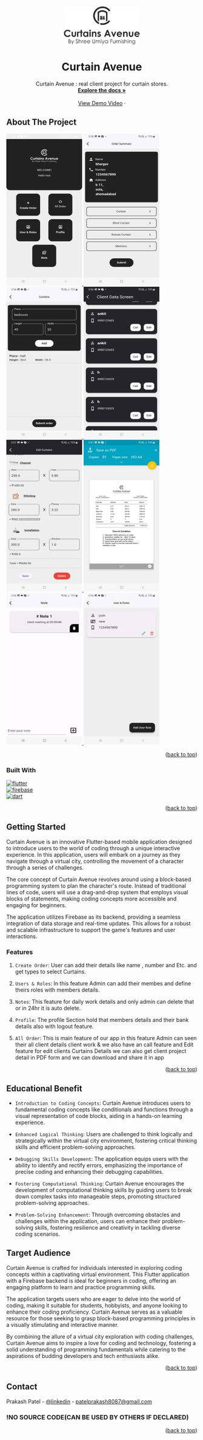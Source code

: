 
<a name="readme-top"></a>



<!--

[![Contributors][contributors-shield]][contributors-url]
[![Forks][forks-shield]][forks-url]
[![Stargazers][stars-shield]][stars-url]
[![Issues][issues-shield]][issues-url]
[![MIT License][license-shield]][license-url]
[![LinkedIn][linkedin-shield]][linkedin-url]

-->


<!-- PROJECT LOGO -->
<br />
<div align="center">

  <a href="https://github.com/OraclYT/mark-3-demo">
    <img src="assest/appLogo.png" alt="Logo" width="200" height="100">
  </a> 


<h1 align="center">Curtain Avenue</h1>

  <p align="center">
     Curtain Avenue : real client project for curtain stores.
    <br />
    <a href="https://github.com/OracleYT/mark-3-demo"><strong>Explore the docs »</strong></a>
    <br />
    <br />
    <a href="https://youtu.be/zjhYZU-olpo">View Demo Video</a>
    ·
     <!--
    <a href="https://github.com/github_username/repo_name/issues">Report Bug</a>
    ·
    <a href="https://github.com/github_username/repo_name/issues">Request Feature</a>
     -->
  </p>
</div>

<!-- ABOUT THE PROJECT -->
## About The Project

<a href="https://github.com/OraclYT/mark-3-demo">
    <img src="assest/home.jpg" alt="Logo" width="200" height="400">
  </a> 
  <a href="https://github.com/OraclYT/mark-3-demo">
    <img src="assest/home2.jpg" alt="Logo" width="200" height="400">
  </a> 
  <a href="https://github.com/OraclYT/mark-3-demo">
    <img src="assest/createCurtain.jpg" alt="Logo" width="200" height="400">
  </a>
  <a href="https://github.com/OraclYT/mark-3-demo">
    <img src="assest/allOrder.jpg" alt="Logo" width="200" height="400">
  </a>
  <a href="https://github.com/OraclYT/mark-3-demo">
    <img src="assest/editDetails.jpg" alt="Logo" width="200" height="400">
  </a> 
  <a href="https://github.com/OraclYT/mark-3-demo">
    <img src="assest/pdf.jpg" alt="Logo" width="200" height="400">
  </a> 
  <a href="https://github.com/OraclYT/mark-3-demo">
    <img src="assest/note.jpg" alt="Logo" width="200" height="400">
  </a>
  <a href="https://github.com/OraclYT/mark-3-demo">
    <img src="assest/user&role.jpg" alt="Logo" width="200" height="400">
  </a>

<p align="right">(<a href="#readme-top">back to top</a>)</p>



### Built With

[![flutter][flutter.js]][Next-url]<br>
[![firebase](https://img.shields.io/badge/firebase-FFCA28?style=for-the-badge&logo=firebase&logoColor=FFCA28)](Next-url)<br>
[![dart](https://img.shields.io/badge/Dart-0175C2?style=for-the-badge&logo=dart&logoColor=0175C2)](Next-url)
<!--
* [![React][React.js]][React-url]
* [![Vue][Vue.js]][Vue-url]
* [![Angular][Angular.io]][Angular-url]
* [![Svelte][Svelte.dev]][Svelte-url]
* [![Laravel][Laravel.com]][Laravel-url]
* [![Bootstrap][Bootstrap.com]][Bootstrap-url]
* [![JQuery][JQuery.com]][JQuery-url]
-->
<p align="right">(<a href="#readme-top">back to top</a>)</p>



<!-- GETTING STARTED -->
## Getting Started

Curtain Avenue is an innovative Flutter-based mobile application designed to introduce users to the world of coding through a unique interactive experience. In this application, users will embark on a journey as they navigate through a virtual city, controlling the movement of a character through a series of challenges.

The core concept of Curtain Avenue revolves around using a block-based programming system to plan the character's route. Instead of traditional lines of code, users will use a drag-and-drop system that employs visual blocks of statements, making coding concepts more accessible and engaging for beginners.

The application utilizes Firebase as its backend, providing a seamless integration of data storage and real-time updates. This allows for a robust and scalable infrastructure to support the game's features and user interactions.

### Features

1. `Create Order`: User can add their details like name , number and Etc. and get types to select Curtains.

2. `Users & Roles`: In this feature Admin can add their membes and define theirs roles with members details.

3. `Notes`: This feature for daily work details and only admin can delete that or in 24hr it is auto delete. 

4. `Profile`: The profile Section hold that members details and their bank details also with logout feature.
 
5. `All Order`: This is main feature of our app in this feature Admin can seen their all client details client work & we also have an call feature and Edit feature for edit clients Curtains Details 
   we can also get client project detail in PDF form and we can download and share it in app

<!--
### Installation

1. Get a free API Key at [https://example.com](https://example.com)
2. Clone the repo
   ```sh
   git clone https://github.com/github_username/repo_name.git
   ```
3. Install NPM packages
   ```sh
   npm install
   ```
4. Enter your API in `config.js`
   ```js
   const API_KEY = 'ENTER YOUR API';
   ```
-->
<p align="right">(<a href="#readme-top">back to top</a>)</p>


## Educational Benefit

- `Introduction to Coding Concepts`: Curtain Avenue introduces users to fundamental coding concepts like conditionals and functions through a visual representation of code blocks, aiding in a hands-on learning experience.
  
- `Enhanced Logical Thinking`: Users are challenged to think logically and strategically within the virtual city environment, fostering critical thinking skills and efficient problem-solving approaches.
  
- `Debugging Skills Development`: The application equips users with the ability to identify and rectify errors, emphasizing the importance of precise coding and enhancing their debugging capabilities.
  
- `Fostering Computational Thinking`: Curtain Avenue encourages the development of computational thinking skills by guiding users to break down complex tasks into manageable steps, promoting structured problem-solving approaches.
  
- `Problem-Solving Enhancement`: Through overcoming obstacles and challenges within the application, users can enhance their problem-solving skills, fostering resilience and creativity in tackling diverse coding scenarios.


## Target Audience

Curtain Avenue is crafted for individuals interested in exploring coding concepts within a captivating virtual environment. This Flutter application with a Firebase backend is ideal for beginners in coding, offering an engaging platform to learn and practice programming skills.

The application targets users who are eager to delve into the world of coding, making it suitable for students, hobbyists, and anyone looking to enhance their coding proficiency. Curtain Avenue serves as a valuable resource for those seeking to grasp block-based programming principles in a visually stimulating and interactive manner.

By combining the allure of a virtual city exploration with coding challenges, Curtain Avenue aims to inspire a love for coding and technology, fostering a solid understanding of programming fundamentals while catering to the aspirations of budding developers and tech enthusiasts alike.

<p align="right">(<a href="#readme-top">back to top</a>)</p>



<!-- CONTACT -->
## Contact

Prakash Patel - [@linkedin](https://www.linkedin.com/in/prakash-patell/) - patelprakash8087@gmail.com


### !NO SOURCE CODE(CAN BE USED BY OTHERS IF DECLARED)

<p align="right">(<a href="#readme-top">back to top</a>)</p>



<!-- MARKDOWN LINKS & IMAGES -->
<!-- https://www.markdownguide.org/basic-syntax/#reference-style-links -->
[contributors-shield]: https://img.shields.io/github/contributors/github_username/repo_name.svg?style=for-the-badge
[contributors-url]: https://github.com/github_username/repo_name/graphs/contributors
[forks-shield]: https://img.shields.io/github/forks/github_username/repo_name.svg?style=for-the-badge
[forks-url]: https://github.com/github_username/repo_name/network/members
[stars-shield]: https://img.shields.io/github/stars/github_username/repo_name.svg?style=for-the-badge
[stars-url]: https://github.com/github_username/repo_name/stargazers
[issues-shield]: https://img.shields.io/github/issues/github_username/repo_name.svg?style=for-the-badge
[issues-url]: https://github.com/github_username/repo_name/issues
[license-shield]: https://img.shields.io/github/license/github_username/repo_name.svg?style=for-the-badge
[license-url]: https://github.com/github_username/repo_name/blob/master/LICENSE.txt
[linkedin-shield]: https://img.shields.io/badge/-LinkedIn-black.svg?style=for-the-badge&logo=linkedin&colorB=555
[linkedin-url]: https://linkedin.com/in/linkedin_username
[product-screenshot]: images/ss1.png
[product-screenshot-2]: images/ss2.png
[flutter.js]: https://img.shields.io/badge/flutter-20232A?style=for-the-badge&logo=flutter&logoColor=61DAFB
[unity.js]: https://img.shields.io/badge/unity%203D-000000?style=for-the-badge&logo=unity&logoColor=white
[Next-url]: https://nextjs.org/
[React.js]: https://img.shields.io/badge/React-20232A?style=for-the-badge&logo=react&logoColor=61DAFB
[React-url]: https://reactjs.org/
[Vue.js]: https://img.shields.io/badge/Vue.js-35495E?style=for-the-badge&logo=vuedotjs&logoColor=4FC08D
[C.js]: https://img.shields.io/badge/c%20sharp-000000?style=for-the-badge&logo=c&logoColor=4FC08D
[Vue-url]: https://vuejs.org/
[Angular.io]: https://img.shields.io/badge/Angular-DD0031?style=for-the-badge&logo=angular&logoColor=white
[Angular-url]: https://angular.io/
[Svelte.dev]: https://img.shields.io/badge/Svelte-4A4A55?style=for-the-badge&logo=svelte&logoColor=FF3E00
[Svelte-url]: https://svelte.dev/
[Laravel.com]: https://img.shields.io/badge/Laravel-FF2D20?style=for-the-badge&logo=laravel&logoColor=white
[Laravel-url]: https://laravel.com
[Bootstrap.com]: https://img.shields.io/badge/Bootstrap-563D7C?style=for-the-badge&logo=bootstrap&logoColor=white
[Bootstrap-url]: https://getbootstrap.com
[JQuery.com]: https://img.shields.io/badge/jQuery-0769AD?style=for-the-badge&logo=jquery&logoColor=white
[JQuery-url]: https://jquery.com 

